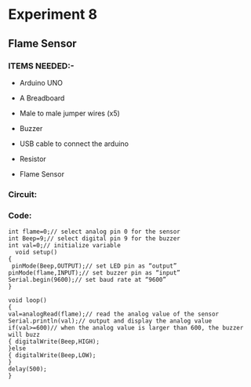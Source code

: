 # Experiment 8

## Flame Sensor

### __ITEMS NEEDED:-__

* Arduino UNO

* A Breadboard

* Male to male jumper wires (x5)

* Buzzer

* USB cable to connect the arduino

* Resistor

* Flame Sensor

### Circuit:



### Code:

 ```
int flame=0;// select analog pin 0 for the sensor 
int Beep=9;// select digital pin 9 for the buzzer 
int val=0;// initialize variable 
   void setup() 
{
  pinMode(Beep,OUTPUT);// set LED pin as “output” 
pinMode(flame,INPUT);// set buzzer pin as “input” 
Serial.begin(9600);// set baud rate at “9600” 
} 

void loop() 
{ 
 val=analogRead(flame);// read the analog value of the sensor 
Serial.println(val);// output and display the analog value 
if(val>=600)// when the analog value is larger than 600, the buzzer will buzz 
{ digitalWrite(Beep,HIGH); 
}else
{ digitalWrite(Beep,LOW); 
}
delay(500); 
}


```

